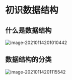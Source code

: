 # 初识数据结构

## 什么是数据结构

![image-20210114201010442](http://qiniu.cdn.easyspring.net/20210114201010.png)

## 数据结构的分类

![image-20210114201115542](http://qiniu.cdn.easyspring.net/20210114201115.png)
